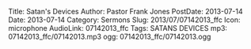 Title: Satan's Devices
Author: Pastor Frank Jones
PostDate: 2013-07-14
Date: 2013-07-14
Category: Sermons
Slug: 2013/07/07142013_ffc
Icon: microphone
AudioLink: 07142013_ffc
Tags: SATANS DEVICES
mp3: 07142013_ffc/07142013.mp3
ogg: 07142013_ffc/07142013.ogg
